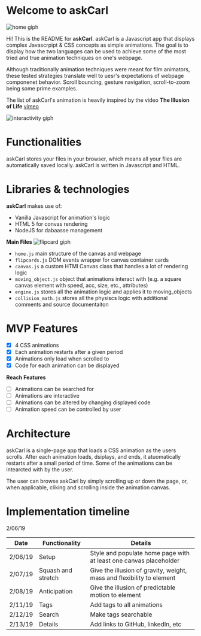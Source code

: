 # Welcome to askCarl
![home giph](https://media.giphy.com/media/43LhiFpDqLSXN2zE3a/giphy.gif)

Hi! This is the README for **askCarl**. askCarl is a Javascript app that displays complex Javascrpipt & CSS concepts as simple animations. The goal is to display how the two languages can be used to achieve some of the most tried and true animation techniques on one's webpage.

Although traditionally animation techniques were meant for film animators, these tested strategies translate well to uesr's expectations of webpage componenet behavior. Scroll bouncing, gesture navigation, scroll-to-zoom being some prime examples.

The list of askCarl's animation is heavily inspired by the video **The Illusion of Life** [vimeo](https://vimeo.com/93206523)

![interactivity giph](https://media.giphy.com/media/35B3R5c9bKy65umdjg/giphy.gif)

# Functionalities

askCarl stores your files in your browser, which means all your files are automatically saved locally. askCarl is written in Javascript and HTML.


# Libraries & technologies

**askCarl** makes use of:
- Vanilla Javascript for animation's logic
- HTML 5 for convas rendering
- NodeJS for dabaasse management

**Main Files**
![flipcard giph](https://media.giphy.com/media/3joSYfOKiWOlnTftbB/giphy.gif)
- ``home.js`` main structure of the canvas and webpage
- ``flipcards.js`` DOM events wrapper for canvas container cards
- ``canvas.js`` a custom HTMl Canvas class that handles a lot of rendering logic
- ``moving_object.js`` object that animations interact with (e.g. a square canvas element with speed, acc, size, etc., attributes)
- ``engine.js`` stores all the animation logic and applies it to moving_objects
- ``collision_math.js`` stores all the physiscs logic with additional comments and source documentaiton

# MVP Features

- [X] 4 CSS animations
- [X] Each animation restarts after a given period
- [X] Animations only load when scrolled to
- [X] Code for each animation can be displayed

**Reach Features**
- [ ] Animations can be searched for
- [ ] Animations are interactive
- [ ] Animations can be altered by changing displayed code
- [ ] Animation speed can be controlled by user

# Architecture 

askCarl is a single-page app that loads a CSS animation as the users scrolls. After each animation loads, dsiplays, and ends, it atuomatically restarts after a small period of time. Some of the animations can be intearcted with by the user. 

The user can browse askCarl by simply scrolling up or down the page, or, when applicable, cliking and scrolling inside the animation canvas.

# Implementation timeline

2/06/19 

|      Date      |         Functionality         |      Details                |
|----------------|-------------------------------|-----------------------------|
|    2/06/19     |   Setup                       |   Style and populate home page with at least one canvas placeholder |
|    2/07/19     |   Squash and stretch          |   Give the illusion of gravity, weight, mass and flexibility to element |
|    2/08/19     |   Anticipation                |   Give the illusion of predictable motion to element           |
|    2/11/19     |   Tags                        |   Add tags to all animations                                   |
|    2/12/19     |   Search                      |   Make tags searchable                                         |
|    2/13/19     |   Details                     |   Add links to GitHub, linkedIn, etc                           |
